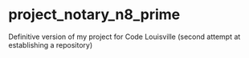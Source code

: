 # project_notary_n8_prime
Definitive version of my project for Code Louisville (second attempt at establishing a repository)
